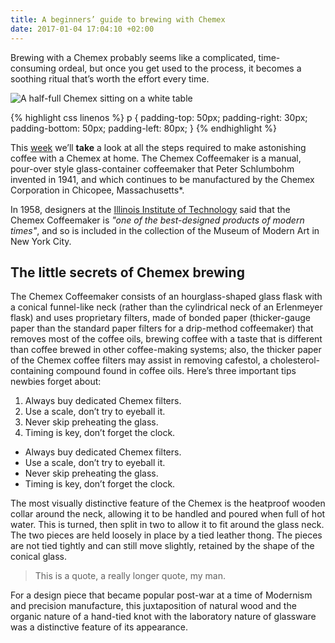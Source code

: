 ```yaml
---
title: A beginners’ guide to brewing with Chemex
date: 2017-01-04 17:04:10 +02:00
---
```


Brewing with a Chemex probably seems like a complicated, time-consuming ordeal, but once you get used to the process, it becomes a soothing ritual that’s worth the effort every time.

<!--more-->

![A half-full Chemex sitting on a white table](http://www.improved.design/images/better-watchlist-cover@2x.png)

{% highlight css linenos %}
p {
    padding-top: 50px;
    padding-right: 30px;
    padding-bottom: 50px;
    padding-left: 80px;
}
{% endhighlight %}


This [week](/wdwdw) we’ll **take** a look at all the steps required to make astonishing coffee with a Chemex at home. The Chemex Coffeemaker is a manual, pour-over style glass-container coffeemaker that Peter Schlumbohm invented in 1941, and which continues to be manufactured by the Chemex Corporation in Chicopee, Massachusetts*.

In 1958, designers at the [Illinois Institute of Technology](http://www.spacefarm.digital) said that the Chemex Coffeemaker is *"one of the best-designed products of modern times"*, and so is included in the collection of the Museum of Modern Art in New York City.

## The little secrets of Chemex brewing

The Chemex Coffeemaker consists of an hourglass-shaped glass flask with a conical funnel-like neck (rather than the cylindrical neck of an Erlenmeyer flask) and uses proprietary filters, made of bonded paper (thicker-gauge paper than the standard paper filters for a drip-method coffeemaker) that removes most of the coffee oils, brewing coffee with a taste that is different than coffee brewed in other coffee-making systems; also, the thicker paper of the Chemex coffee filters may assist in removing cafestol, a cholesterol-containing compound found in coffee oils. Here’s three important tips newbies forget about:

1. Always buy dedicated Chemex filters.
2. Use a scale, don’t try to eyeball it.
3. Never skip preheating the glass.
4. Timing is key, don’t forget the clock.

- Always buy dedicated Chemex filters.
- Use a scale, don’t try to eyeball it.
- Never skip preheating the glass.
- Timing is key, don’t forget the clock.

The most visually distinctive feature of the Chemex is the heatproof wooden collar around the neck, allowing it to be handled and poured when full of hot water. This is turned, then split in two to allow it to fit around the glass neck. The two pieces are held loosely in place by a tied leather thong. The pieces are not tied tightly and can still move slightly, retained by the shape of the conical glass.


>This is a quote, a really longer quote, my man.

For a design piece that became popular post-war at a time of Modernism and precision manufacture, this juxtaposition of natural wood and the organic nature of a hand-tied knot with the laboratory nature of glassware was a distinctive feature of its appearance.
